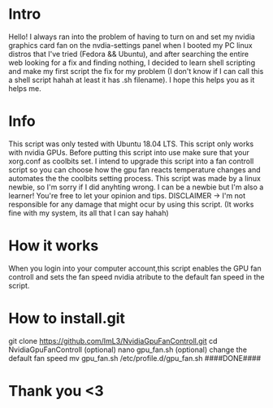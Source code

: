 # Intro
Hello! I always ran into the problem of having to turn on and set my nvidia graphics card fan on the nvdia-settings panel when I booted my PC linux distros that I've tried (Fedora && Ubuntu), and after searching the entire web looking for a fix and finding nothing, I decided to learn shell scripting and make my first script the fix for my problem (I don't know if I can call this a shell script hahah at least it has .sh filename). I hope this helps you as it helps me.

# Info
This script was only tested with Ubuntu 18.04 LTS.
This script only works with nvidia GPUs.
Before putting this script into use make sure that your xorg.conf as coolbits set.
I intend to upgrade this script into a fan controll script so you can choose how the gpu fan reacts temperature changes and automates the the coolbits setting process.
This script was made by a linux newbie, so I'm sorry if I did anyhting wrong. I can be a newbie but I'm also a learner! You're free to let your opinion and tips.
DISCLAIMER -> I'm not responsible for any damage that might ocur by using this script. (It works fine with my system, its all that I can say hahah)

# How it works
When you login into your computer account,this script enables the GPU fan controll and sets the fan speed nvidia atribute to the default fan speed in the script.

# How to install.git
git clone https://github.com/ImL3/NvidiaGpuFanControll.git
cd NvidiaGpuFanControll
(optional) nano gpu_fan.sh
(optional) change the default fan speed
mv gpu_fan.sh /etc/profile.d/gpu_fan.sh
####DONE####

# Thank you <3
